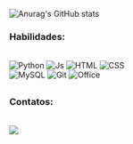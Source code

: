![Anurag's GitHub stats](https://github-readme-stats.vercel.app/api?username=MatheusCarniato&show_icons=true&theme=dracula)
### Habilidades:
<div style="display: inline_block"><br>
  <img alt="Python" src="https://img.shields.io/badge/Python-3776AB?style=for-the-badge&logo=python&logoColor=white">
  <img alt="Js" src="https://img.shields.io/badge/JavaScript-323330?style=for-the-badge&logo=javascript&logoColor=F7DF1E">
  <img alt="HTML" src="https://img.shields.io/badge/HTML5-E34F26?style=for-the-badge&logo=html5&logoColor=white">
  <img alt="CSS" src="https://img.shields.io/badge/CSS3-1572B6?style=for-the-badge&logo=css3&logoColor=white"><br>
  <img alt="MySQL" src="https://img.shields.io/badge/MySQL-005C84?style=for-the-badge&logo=mysql&logoColor=white">
  <img alt="Git" src="https://img.shields.io/badge/GIT-E44C30?style=for-the-badge&logo=git&logoColor=white">
  <img alt="Office" src="https://img.shields.io/badge/Microsoft_Office-D83B01?style=for-the-badge&logo=microsoft-office&logoColor=white">
</div>

##

### Contatos:
<br>
<div>
  <a href="https://www.linkedin.com/in/matheus-c-a2aa82271/" target="_blank"><img src="https://img.shields.io/badge/-LinkedIn-%230077B5?style=for-the-badge&logo=linkedin&logoColor=white" target="_blank"></a>
</div>
